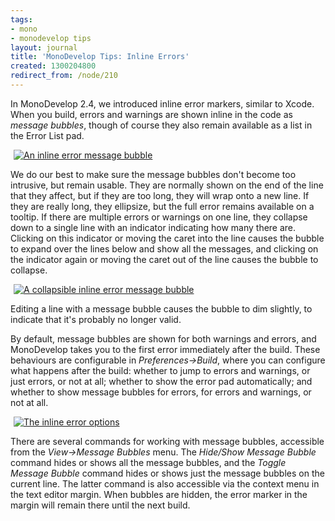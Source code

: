 ```yaml
---
tags:
- mono
- monodevelop tips
layout: journal
title: 'MonoDevelop Tips: Inline Errors'
created: 1300204800
redirect_from: /node/210
---
```

In MonoDevelop 2.4, we introduced inline error markers, similar to Xcode. When you build, errors and warnings are shown inline in the code as <em>message bubbles</em>, though of course they also remain available as a list in the Error List pad.<!--break-->

<a href="http://mjhutchinson.com/files/images/md-tips/inline-error-marker.png" rel="lightbox[md_inline_error]" title="An inline error message bubble"><img src="http://mjhutchinson.com/files/images/md-tips/t/inline-error-marker.png" alt="An inline error message bubble" style="max-width:98%; display:block;margin-left:auto;margin-right:auto;" /></a>

We do our best to make sure the message bubbles don't become too intrusive, but remain usable. They are normally shown on the end of the line that they affect, but if they are too long, they will wrap onto a new line. If they are really long, they ellipsize, but the full error remains available on a tooltip. If there are multiple errors or warnings on one line, they collapse down to a single line with an indicator indicating how many there are. Clicking on this indicator or moving the caret into the line causes the bubble to expand over the lines below and show all the messages, and clicking on the indicator again or moving the caret out of the line causes the bubble to collapse.

<a href="http://mjhutchinson.com/files/images/md-tips/inline-error-collapsible.png" rel="lightbox[md_inline_error]" title="A collapsible inline error message bubble"><img src="http://mjhutchinson.com/files/images/md-tips/t/inline-error-collapsible.png" alt="A collapsible inline error message bubble" style="max-width:98%; display:block;margin-left:auto;margin-right:auto;" /></a>

Editing a line with a message bubble causes the bubble to dim slightly, to indicate that it's probably no longer valid.

By default, message bubbles are shown for both warnings and errors, and MonoDevelop takes you to the first error immediately after the build. These behaviours are configurable in <em>Preferences->Build</em>, where you can configure what happens after the build: whether to jump to errors and warnings, or just errors, or not at all; whether to show the error pad automatically; and whether to show message bubbles for errors, for errors and warnings, or not at all.

<a href="http://mjhutchinson.com/files/images/md-tips/inline-error-options.png" rel="lightbox[md_inline_error]" title="The inline error options"><img src="http://mjhutchinson.com/files/images/md-tips/t/inline-error-options.png" alt="The inline error options" style="max-width:98%; display:block;margin-left:auto;margin-right:auto;" /></a>

There are several commands for working with message bubbles, accessible from the <em>View->Message Bubbles</em> menu. The <em>Hide/Show Message Bubble</em> command hides or shows all the message bubbles, and the <em>Toggle Message Bubble</em> command hides or shows just the message bubbles on the current line. The latter command is also accessible via the context menu in the text editor margin. When bubbles are hidden, the error marker in the margin will remain there until the next build.

